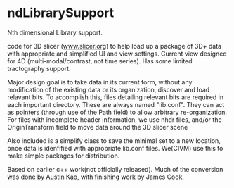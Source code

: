 # ndLibrarySupport
Nth dimensional Library support.

code for 3D slicer (www.slicer.org) to help load up a package of 3D+ data with appropriate and simplified UI and view settings.
Current view designed for 4D (multi-modal/contrast, not time series). Has some limited tractography support.

Major design goal is to take data in its current form, without any modification of the existing data or its organization, discover and load relavant bits.
To accomplish this, files detailing relevant bits are required in each important directory.
These are always named "lib.conf". They can act as pointers (through use of the Path field) to allow arbitrary re-organization.
For files with incomplete header information, we use nhdr files, and/or the OriginTransform field to move data around the 3D slicer scene

Also included is a simplify class to save the minimal set to a new location, once data is idenfified with appropriate lib.conf files.
We(CIVM) use this to make simple packages for distribution.

Based on earlier c++ work(not officially released). 
Much of the conversion was done by Austin Kao, with finishing work by James Cook.
